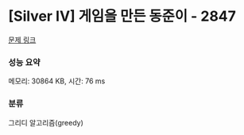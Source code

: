# [Silver IV] 게임을 만든 동준이 - 2847 

[문제 링크](https://www.acmicpc.net/problem/2847) 

### 성능 요약

메모리: 30864 KB, 시간: 76 ms

### 분류

그리디 알고리즘(greedy)

